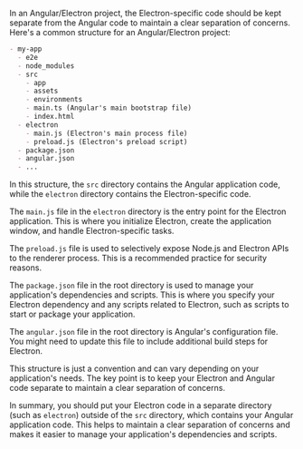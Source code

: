 In an Angular/Electron project, the Electron-specific code should be kept separate from the Angular code to maintain a clear separation of concerns. Here's a common structure for an Angular/Electron project:
```markdown
- my-app
  - e2e
  - node_modules
  - src
    - app
    - assets
    - environments
    - main.ts (Angular's main bootstrap file)
    - index.html
  - electron
    - main.js (Electron's main process file)
    - preload.js (Electron's preload script)
  - package.json
  - angular.json
  - ...
```
In this structure, the `src` directory contains the Angular application code, while the `electron` directory contains the Electron-specific code.

The `main.js` file in the `electron` directory is the entry point for the Electron application. This is where you initialize Electron, create the application window, and handle Electron-specific tasks.

The `preload.js` file is used to selectively expose Node.js and Electron APIs to the renderer process. This is a recommended practice for security reasons.

The `package.json` file in the root directory is used to manage your application's dependencies and scripts. This is where you specify your Electron dependency and any scripts related to Electron, such as scripts to start or package your application.

The `angular.json` file in the root directory is Angular's configuration file. You might need to update this file to include additional build steps for Electron.

This structure is just a convention and can vary depending on your application's needs. The key point is to keep your Electron and Angular code separate to maintain a clear separation of concerns.

In summary, you should put your Electron code in a separate directory (such as `electron`) outside of the `src` directory, which contains your Angular application code. This helps to maintain a clear separation of concerns and makes it easier to manage your application's dependencies and scripts.